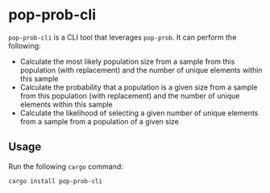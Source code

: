 # pop-prob-cli
`pop-prob-cli` is a CLI tool that leverages `pop-prob`. It can perform the following:
- Calculate the most likely population size from a sample from this population (with replacement) and the number of unique elements within this sample
- Calculate the probability that a population is a given size from a sample from this population (with replacement) and the number of unique elements within this sample
- Calculate the likelihood of selecting a given number of unique elements from a sample from a population of a given size

## Usage
Run the following `cargo` command:

```
cargo install pop-prob-cli
```
